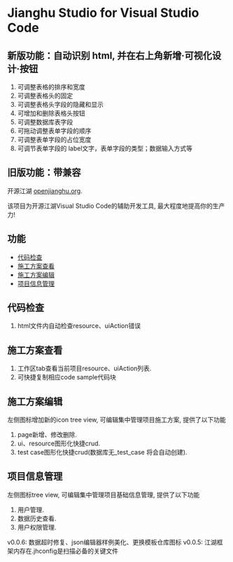 # Jianghu Studio for Visual Studio Code
## 新版功能：自动识别 html, 并在右上角新增·可视化设计·按钮
1. 可调整表格的排序和宽度 
2. 可调整表格头的固定 
3. 可调整表格头字段的隐藏和显示 
4. 可增加和删除表格头按钮 
5. 可调整数据库表字段 
6. 可拖动调整表单字段的顺序 
7. 可调整表单字段的占位宽度 
8. 可调节表单字段的 label文字，表单字段的类型；数据输入方式等

## 旧版功能：带兼容

开源江湖 [openjianghu.org](https://openjianghu.org/).

该项目为开源江湖Visual Studio Code的辅助开发工具,  最大程度地提高你的生产力!


## 功能

- [代码检查](#代码检查)
- [施工方案查看](#施工方案查看)
- [施工方案编辑](#施工方案编辑)
- [项目信息管理](#项目信息管理)


## 代码检查

1. html文件内自动检查resource、uiAction错误


## 施工方案查看

1. 工作区tab查看当前项目resource、uiAction列表.
2. 可快捷复制相应code sample代码块

## 施工方案编辑

左侧图标增加新的icon tree view, 可编辑集中管理项目施工方案, 提供了以下功能

1. page新增、修改删除.
2. ui、resource图形化快捷crud.
2. test case图形化快捷crud(数据库无_test_case 将会自动创建).

## 项目信息管理

左侧图标tree view, 可编辑集中管理项目基础信息管理, 提供了以下功能

1. 用户管理.
2. 数据历史查看.
3. 用户权限管理.

v0.0.6: 数据超时修复、json编辑器样例美化、更换模板仓库图标
v0.0.5: 江湖框架内存在.jhconfig是扫描必备的关键文件

